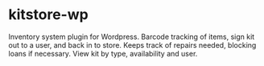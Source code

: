 # kitstore-wp
Inventory system plugin for Wordpress. Barcode tracking of items, sign kit out to a user, and back in to store. Keeps track of repairs needed, blocking loans if necessary. View kit by type, availability and user.
